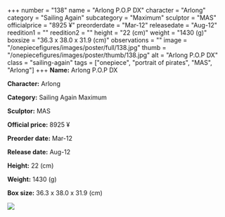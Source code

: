 +++
number = "138"
name = "Arlong P.O.P DX"
character = "Arlong"
category = "Sailing Again"
subcategory = "Maximum"
sculptor = "MAS"
officialprice = "8925 ¥"
preorderdate = "Mar-12"
releasedate = "Aug-12"
reedition1 = ""
reedition2 = ""
height = "22 (cm)"
weight = "1430 (g)"
boxsize = "36.3 x 38.0 x 31.9 (cm)"
observations = ""
image = "/onepiecefigures/images/poster/full/138.jpg"
thumb = "/onepiecefigures/images/poster/thumb/138.jpg"
alt = "Arlong P.O.P DX"
class = "sailing-again"
tags = ["onepiece", "portrait of pirates", "MAS", "Arlong"]
+++
**Name:** Arlong P.O.P DX

**Character:** Arlong

**Category:** Sailing Again  Maximum 

**Sculptor:** MAS

**Official price:** 8925 ¥

**Preorder date:** Mar-12

**Release date:** Aug-12

**Height:** 22 (cm)

**Weight:** 1430 (g)

**Box size:** 36.3 x 38.0 x 31.9 (cm)

<img src="/onepiecefigures/images/poster/thumb/138.jpg">